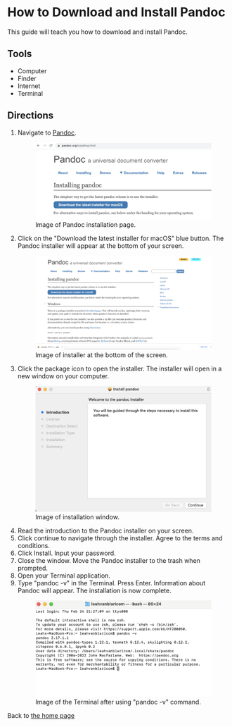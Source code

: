 # How to Download and Install Pandoc 
This guide will teach you how to download and install Pandoc.

## Tools 
- Computer 
- Finder 
- Internet
- Terminal

## Directions 
1. Navigate to [Pandoc](https://pandoc.org/installing.html). 
    <figure> <img src="images/pandoc-info-screen.png"> 
      <figcaption> Image of Pandoc installation page. </figcaption> </figure>
2.  Click on the "Download the latest installer for macOS" blue button. The Pandoc installer will appear at the bottom of your screen. 
    <figure> <img src="images/pandoc-install-bottom-of-screen.png"> 
     <figcaption> Image of installer at the bottom of the screen. </figcaption> </figure>
3. Click the package icon to open the installer. The installer will open in a new window on your computer.
   <figure> <img src="images/pandoc-installer.png"> 
   <figcaption> Image of installation window. </figure>
4. Read the introduction to the Pandoc installer on your screen.
5. Click continue to navigate through the installer. Agree to the terms and conditions. 
6. Click Install. Input your password. 
7. Close the window. Move the Pandoc installer to the trash when prompted. 
8.  Open your Terminal application. 
9.  Type "pandoc -v" in the Terminal. Press Enter. Information about Pandoc will appear. The installation is now complete. 
     <figure> <img src="images/pandoc-v.png"> 
     <figcaption> Image of the Terminal after using "pandoc -v" command. </figure>

Back to [the home page](../index.html)